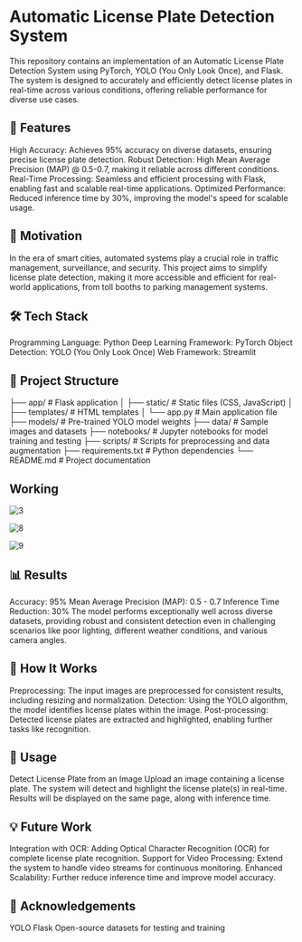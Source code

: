 
# Automatic License Plate Detection System

This repository contains an implementation of an Automatic License Plate Detection System using PyTorch, YOLO (You Only Look Once), and Flask. The system is designed to accurately and efficiently detect license plates in real-time across various conditions, offering reliable performance for diverse use cases.


## 🚀 Features

High Accuracy: Achieves 95% accuracy on diverse datasets, ensuring precise license plate detection.
Robust Detection: High Mean Average Precision (MAP) @ 0.5-0.7, making it reliable across different conditions.
Real-Time Processing: Seamless and efficient processing with Flask, enabling fast and scalable real-time applications.
Optimized Performance: Reduced inference time by 30%, improving the model's speed for scalable usage.
## 🎯 Motivation

In the era of smart cities, automated systems play a crucial role in traffic management, surveillance, and security. This project aims to simplify license plate detection, making it more accessible and efficient for real-world applications, from toll booths to parking management systems.
## 🛠️ Tech Stack

Programming Language: Python
Deep Learning Framework: PyTorch
Object Detection: YOLO (You Only Look Once)
Web Framework: Streamlit
## 📂 Project Structure

├── app/                     # Flask application
│   ├── static/              # Static files (CSS, JavaScript)
│   ├── templates/           # HTML templates
│   └── app.py               # Main application file
├── models/                  # Pre-trained YOLO model weights
├── data/                    # Sample images and datasets
├── notebooks/               # Jupyter notebooks for model training and testing
├── scripts/                 # Scripts for preprocessing and data augmentation
├── requirements.txt         # Python dependencies
└── README.md                # Project documentation

## Working



![3](https://github.com/user-attachments/assets/0bccd74c-58aa-478d-9439-4089220e1d38)

![8](https://github.com/user-attachments/assets/7740e9d1-76a3-482d-8dac-e5ce347845a6)

![9](https://github.com/user-attachments/assets/bb47123c-db9a-4f8b-8b56-1c9776166938)






## 📊 Results

Accuracy: 95%
Mean Average Precision (MAP): 0.5 - 0.7
Inference Time Reduction: 30%
The model performs exceptionally well across diverse datasets, providing robust and consistent detection even in challenging scenarios like poor lighting, different weather conditions, and various camera angles.
## 🚀 How It Works

Preprocessing: The input images are preprocessed for consistent results, including resizing and normalization.
Detection: Using the YOLO algorithm, the model identifies license plates within the image.
Post-processing: Detected license plates are extracted and highlighted, enabling further tasks like recognition.
## 📝 Usage

Detect License Plate from an Image
Upload an image containing a license plate.
The system will detect and highlight the license plate(s) in real-time.
Results will be displayed on the same page, along with inference time.
## 💡 Future Work

Integration with OCR: Adding Optical Character Recognition (OCR) for complete license plate recognition.
Support for Video Processing: Extend the system to handle video streams for continuous monitoring.
Enhanced Scalability: Further reduce inference time and improve model accuracy.
## 🌟 Acknowledgements

YOLO
Flask
Open-source datasets for testing and training


